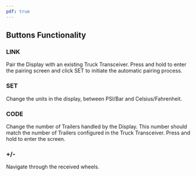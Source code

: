 ```yaml
---
pdf: true
---
```


## Buttons Functionality

### LINK
Pair the Display with an existing Truck Transceiver. Press and hold to enter the pairing screen and click SET to initiate the automatic pairing process.

### SET
Change the units in the display, between PSI/Bar and Celsius/Fahrenheit.

### CODE
Change the number of Trailers handled by the Display. This number should match the number of Trailers configured in the Truck Transceiver. Press and hold to enter the screen. 

### +/-
Navigate through the received wheels.
